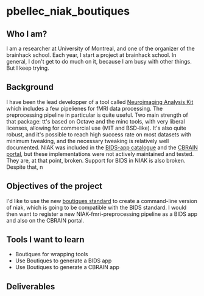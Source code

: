# pbellec_niak_boutiques

## Who I am?

I am a researcher at University of Montreal, and one of the organizer of the brainhack school. Each year, I start a project at brainhack school. In general, I don't get to do much on it, because I am busy with other things. But I keep trying. 

## Background

I have been the lead developper of a tool called [Neuroimaging Analysis Kit](http://niak.simexp-lab.org) which includes a few pipelienes for fMRI data processing. The preprocessing pipeline in particular is quite useful. Two main strength of that package: tt's based on Octave and the minc tools, with very liberal licenses, allowing for commercial use (MIT and BSD-like). It's also quite robust, and it's possible to reach high success rate on most datasets with minimum tweaking, and the necessary tweaking is relatively well documented. NIAK was included in the [BIDS-app catalogue](https://bids-apps.neuroimaging.io/) and the [CBRAIN portal](https://portal.cbrain.mcgill.ca/login), but these implementations were not actively maintained and tested. They are, at that point, broken. Support for BIDS in NIAK is also broken. Despite that, n

## Objectives of the project
I'd like to use the new [boutiques standard](https://boutiques.github.io/) to create a command-line version of niak, which is going to be compatible with the BIDS standard. I would then want to register a new NIAK-fmri-preprocessing pipeline as a BIDS app and also on the CBRAIN portal. 

## Tools I want to learn

  * Boutiques for wrapping tools
  * Use Boutiques to generate a BIDS app
  * Use Boutiques to generate a CBRAIN app
  
## Deliverables 
